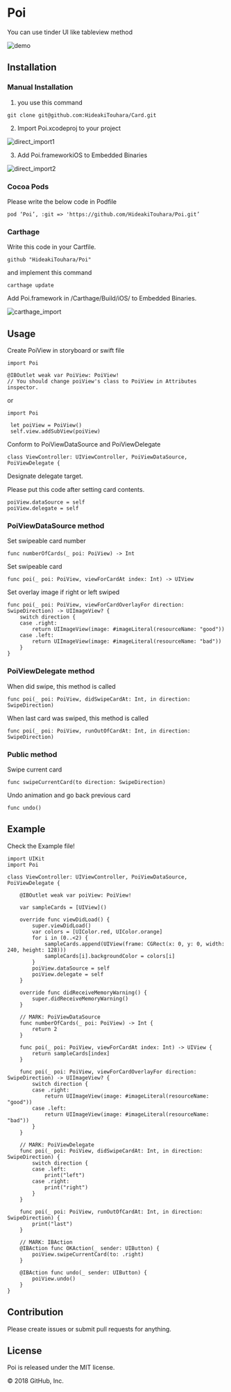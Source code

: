 # Poi
You can use tinder UI like tableview method

![demo](https://github.com/HideakiTouhara/Poi/blob/resources/Resources/demo.gif)

## Installation
### Manual Installation
1. you use this command

```
git clone git@github.com:HideakiTouhara/Card.git
```

2. Import Poi.xcodeproj to your project

![direct_import1](https://github.com/HideakiTouhara/Poi/blob/resources/Resources/direct_import1.jpg)

3. Add Poi.frameworkiOS to Embedded Binaries

![direct_import2](https://github.com/HideakiTouhara/Poi/blob/resources/Resources/direct_import2.jpg)



### Cocoa Pods
Please write the below code in Podfile

```
pod ‘Poi’, :git => 'https://github.com/HideakiTouhara/Poi.git’
```
### Carthage
Write this code in your Cartfile.

```
github "HideakiTouhara/Poi"
```

and implement this command

```
carthage update
```

Add Poi.framework in /Carthage/Build/iOS/ to Embedded Binaries.

![carthage_import](https://github.com/HideakiTouhara/Poi/blob/resources/Resources/carthage_import.jpg)

## Usage
Create PoiView in storyboard or swift file

```
import Poi

@IBOutlet weak var PoiView: PoiView!
// You should change poiView's class to PoiView in Attributes inspector.
```

or

```
import Poi

 let poiView = PoiView()
 self.view.addSubView(poiView)
```

Conform to PoiViewDataSource and PoiViewDelegate

```
class ViewController: UIViewController, PoiViewDataSource, PoiViewDelegate {
```

Designate delegate target.

Please put this code after setting card contents.

```
poiView.dataSource = self
poiView.delegate = self
```

### PoiViewDataSource method

Set swipeable card number

```
func numberOfCards(_ poi: PoiView) -> Int
```

Set swipeable card

```
func poi(_ poi: PoiView, viewForCardAt index: Int) -> UIView
```

Set overlay image if right or left swiped

```
func poi(_ poi: PoiView, viewForCardOverlayFor direction: SwipeDirection) -> UIImageView? {
    switch direction {
    case .right:
        return UIImageView(image: #imageLiteral(resourceName: "good"))
    case .left:
        return UIImageView(image: #imageLiteral(resourceName: "bad"))
    }
}
```

### PoiViewDelegate method

When did swipe, this method is called

```
func poi(_ poi: PoiView, didSwipeCardAt: Int, in direction: SwipeDirection)
```

When last card was swiped, this method is called

```
func poi(_ poi: PoiView, runOutOfCardAt: Int, in direction: SwipeDirection)
```

### Public method

Swipe current card

```
func swipeCurrentCard(to direction: SwipeDirection)
```

Undo animation and go back previous card

```
func undo()
```

## Example
Check the Example file!

```
import UIKit
import Poi

class ViewController: UIViewController, PoiViewDataSource, PoiViewDelegate {

    @IBOutlet weak var poiView: PoiView!

    var sampleCards = [UIView]()

    override func viewDidLoad() {
        super.viewDidLoad()
        var colors = [UIColor.red, UIColor.orange]
        for i in (0..<2) {
            sampleCards.append(UIView(frame: CGRect(x: 0, y: 0, width: 240, height: 128)))
            sampleCards[i].backgroundColor = colors[i]
        }
        poiView.dataSource = self
        poiView.delegate = self
    }

    override func didReceiveMemoryWarning() {
        super.didReceiveMemoryWarning()
    }

    // MARK: PoiViewDataSource
    func numberOfCards(_ poi: PoiView) -> Int {
        return 2
    }

    func poi(_ poi: PoiView, viewForCardAt index: Int) -> UIView {
        return sampleCards[index]
    }

    func poi(_ poi: PoiView, viewForCardOverlayFor direction: SwipeDirection) -> UIImageView? {
        switch direction {
        case .right:
            return UIImageView(image: #imageLiteral(resourceName: "good"))
        case .left:
            return UIImageView(image: #imageLiteral(resourceName: "bad"))
        }
    }

    // MARK: PoiViewDelegate
    func poi(_ poi: PoiView, didSwipeCardAt: Int, in direction: SwipeDirection) {
        switch direction {
        case .left:
            print("left")
        case .right:
            print("right")
        }
    }

    func poi(_ poi: PoiView, runOutOfCardAt: Int, in direction: SwipeDirection) {
        print("last")
    }

    // MARK: IBAction
    @IBAction func OKAction(_ sender: UIButton) {
        poiView.swipeCurrentCard(to: .right)
    }

    @IBAction func undo(_ sender: UIButton) {
        poiView.undo()
    }
}
```
## Contribution
Please create issues or submit pull requests for anything.

## License
Poi is released under the MIT license.

© 2018 GitHub, Inc.
